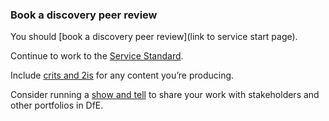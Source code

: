 ### Book a discovery peer review

You should [book a discovery peer review](link to service start page).

Continue to work to the [Service Standard](https://apply-the-service-standard.education.gov.uk/service-standard).

Include [crits and 2is](https://design.education.gov.uk/content-design/types-of-content-we-publish/reviewing-and-checking-content) for any content you’re producing. 

Consider running a [show and tell](https://www.gov.uk/service-manual/agile-delivery/agile-tools-techniques#team-review-show-and-tell) to share your work with stakeholders and other portfolios in DfE. 

